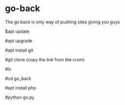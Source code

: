 # go-back
The go back is only way of pushing sites giving you guys
 




$apt update 

#apt upgrade 

#apt install git 

#git clone (copy the link from the crom) 

#ls 

#cd go_back

#apt install php 

#python go.py
